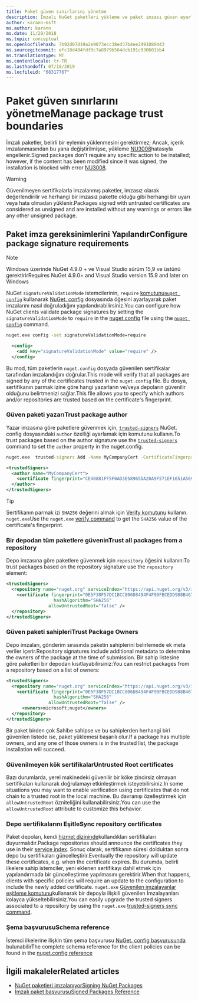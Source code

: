 ```yaml
---
title: Paket güven sınırlarını yönetme
description: İmzalı NuGet paketleri yükleme ve paket imzası güven ayarlarını yapılandırma sürecini açıklar.
author: karann-msft
ms.author: karann
ms.date: 11/29/2018
ms.topic: conceptual
ms.openlocfilehash: 7b92d07d19a2e9073ecc38ed37b4ee2491080443
ms.sourcegitcommit: efc18d484fdf0c7a8979b564dcb191c030601bb4
ms.translationtype: MT
ms.contentlocale: tr-TR
ms.lasthandoff: 07/18/2019
ms.locfileid: "68317767"
---
```

# <a name="manage-package-trust-boundaries"></a><span data-ttu-id="c4031-103">Paket güven sınırlarını yönetme</span><span class="sxs-lookup"><span data-stu-id="c4031-103">Manage package trust boundaries</span></span>

<span data-ttu-id="c4031-104">İmzalı paketler, belirli bir eylemin yüklenmesini gerektirmez; Ancak, içerik imzalanmasından bu yana değiştirilmişse, yükleme [NU3008](../reference/errors-and-warnings/NU3008.md)hatasıyla engellenir.</span><span class="sxs-lookup"><span data-stu-id="c4031-104">Signed packages don't require any specific action to be installed; however, if the content has been modified since it was signed, the installation is blocked with error [NU3008](../reference/errors-and-warnings/NU3008.md).</span></span>

> [!Warning]
> <span data-ttu-id="c4031-105">Güvenilmeyen sertifikalarla imzalanmış paketler, imzasız olarak değerlendirilir ve herhangi bir imzasız pakette olduğu gibi herhangi bir uyarı veya hata olmadan yüklenir.</span><span class="sxs-lookup"><span data-stu-id="c4031-105">Packages signed with untrusted certificates are considered as unsigned and are installed without any warnings or errors like any other unsigned package.</span></span>

## <a name="configure-package-signature-requirements"></a><span data-ttu-id="c4031-106">Paket imza gereksinimlerini Yapılandır</span><span class="sxs-lookup"><span data-stu-id="c4031-106">Configure package signature requirements</span></span>

> [!Note]
> <span data-ttu-id="c4031-107">Windows üzerinde NuGet 4.9.0 + ve Visual Studio sürüm 15,9 ve üstünü gerektirir</span><span class="sxs-lookup"><span data-stu-id="c4031-107">Requires NuGet 4.9.0+ and Visual Studio version 15.9 and later on Windows</span></span>

<span data-ttu-id="c4031-108">NuGet `signatureValidationMode` istemcilerinin, `require` [komutunu`nuget config`](../reference/cli-reference/cli-ref-config.md) kullanarak [NuGet. config](../reference/nuget-config-file.md) dosyasında öğesini ayarlayarak paket imzalarını nasıl doğruladığını yapılandırabilirsiniz.</span><span class="sxs-lookup"><span data-stu-id="c4031-108">You can configure how NuGet clients validate package signatures by setting the `signatureValidationMode` to `require` in the [nuget.config](../reference/nuget-config-file.md) file using the [`nuget config`](../reference/cli-reference/cli-ref-config.md) command.</span></span>

```cmd
nuget.exe config -set signatureValidationMode=require
```

```xml
  <config>
    <add key="signatureValidationMode" value="require" />
  </config>
```

<span data-ttu-id="c4031-109">Bu mod, tüm paketlerin `nuget.config` dosyada güvenilen sertifikalar tarafından imzalandığını doğrular.</span><span class="sxs-lookup"><span data-stu-id="c4031-109">This mode will verify that all packages are signed by any of the certificates trusted in the `nuget.config` file.</span></span> <span data-ttu-id="c4031-110">Bu dosya, sertifikanın parmak izine göre hangi yazarların ve/veya depoların güvenilir olduğunu belirtmenizi sağlar.</span><span class="sxs-lookup"><span data-stu-id="c4031-110">This file allows you to specify which authors and/or repositories are trusted based on the certificate's fingerprint.</span></span>

### <a name="trust-package-author"></a><span data-ttu-id="c4031-111">Güven paketi yazarı</span><span class="sxs-lookup"><span data-stu-id="c4031-111">Trust package author</span></span>

<span data-ttu-id="c4031-112">Yazar imzasına göre paketlere güvenmek için, [`trusted-signers`](../reference/cli-reference/cli-ref-trusted-signers.md) NuGet. config dosyasındaki `author` özelliği ayarlamak için komutunu kullanın.</span><span class="sxs-lookup"><span data-stu-id="c4031-112">To trust packages based on the author signature use the [`trusted-signers`](../reference/cli-reference/cli-ref-trusted-signers.md) command to set the `author` property in the nuget.config.</span></span>

```cmd
nuget.exe  trusted-signers Add -Name MyCompanyCert -CertificateFingerprint CE40881FF5F0AD3E58965DA20A9F571EF1651A56933748E1BF1C99E537C4E039 -FingerprintAlgorithm SHA256
```

```xml
<trustedSigners>
  <author name="MyCompanyCert">
    <certificate fingerprint="CE40881FF5F0AD3E58965DA20A9F571EF1651A56933748E1BF1C99E537C4E039" hashAlgorithm="SHA256" allowUntrustedRoot="false" />
  </author>
</trustedSigners>
```

>[!TIP]
><span data-ttu-id="c4031-113">Sertifikanın parmak izi `SHA256` değerini almak için [Verify komutunu](../reference/cli-reference/cli-ref-verify.md) kullanın. `nuget.exe`</span><span class="sxs-lookup"><span data-stu-id="c4031-113">Use the `nuget.exe` [verify command](../reference/cli-reference/cli-ref-verify.md) to get the `SHA256` value of the certificate's fingerprint.</span></span>


### <a name="trust-all-packages-from-a-repository"></a><span data-ttu-id="c4031-114">Bir depodan tüm paketlere güvenin</span><span class="sxs-lookup"><span data-stu-id="c4031-114">Trust all packages from a repository</span></span>

<span data-ttu-id="c4031-115">Depo imzasına göre paketlere güvenmek için `repository` öğesini kullanın:</span><span class="sxs-lookup"><span data-stu-id="c4031-115">To trust packages based on the repository signature use the `repository` element:</span></span>

```xml
<trustedSigners>  
  <repository name="nuget.org" serviceIndex="https://api.nuget.org/v3/index.json">
    <certificate fingerprint="0E5F38F57DC1BCC806D8494F4F90FBCEDD988B4676070...." 
                  hashAlgorithm="SHA256" 
                allowUntrustedRoot="false" />
  </repository>
</trustedSigners>
```

### <a name="trust-package-owners"></a><span data-ttu-id="c4031-116">Güven paketi sahipleri</span><span class="sxs-lookup"><span data-stu-id="c4031-116">Trust Package Owners</span></span>

<span data-ttu-id="c4031-117">Depo imzaları, gönderim sırasında paketin sahiplerini belirlemede ek meta veriler içerir.</span><span class="sxs-lookup"><span data-stu-id="c4031-117">Repository signatures include additional metadata to determine the owners of the package at the time of submission.</span></span> <span data-ttu-id="c4031-118">Bir sahip listesine göre paketleri bir depodan kısıtlayabilirsiniz:</span><span class="sxs-lookup"><span data-stu-id="c4031-118">You can restrict packages from a repository based on a list of owners:</span></span>

```xml
<trustedSigners>  
  <repository name="nuget.org" serviceIndex="https://api.nuget.org/v3/index.json">
    <certificate fingerprint="0E5F38F57DC1BCC806D8494F4F90FBCEDD988B4676070...." 
                  hashAlgorithm="SHA256" 
                allowUntrustedRoot="false" />
      <owners>microsoft;nuget</owners>
  </repository>
</trustedSigners>
```

<span data-ttu-id="c4031-119">Bir paket birden çok Sahibe sahipse ve bu sahiplerden herhangi biri güvenilen listede ise, paket yüklemesi başarılı olur.</span><span class="sxs-lookup"><span data-stu-id="c4031-119">If a package has multiple owners, and any one of those owners is in the trusted list, the package installation will succeed.</span></span>

### <a name="untrusted-root-certificates"></a><span data-ttu-id="c4031-120">Güvenilmeyen kök sertifikalar</span><span class="sxs-lookup"><span data-stu-id="c4031-120">Untrusted Root certificates</span></span>

<span data-ttu-id="c4031-121">Bazı durumlarda, yerel makinedeki güvenilir bir köke zincirsiz olmayan sertifikaları kullanarak doğrulamayı etkinleştirmek isteyebilirsiniz.</span><span class="sxs-lookup"><span data-stu-id="c4031-121">In some situations you may want to enable verification using certificates that do not chain to a trusted root in the local machine.</span></span> <span data-ttu-id="c4031-122">Bu davranışı özelleştirmek için `allowUntrustedRoot` özniteliğini kullanabilirsiniz.</span><span class="sxs-lookup"><span data-stu-id="c4031-122">You can use the `allowUntrustedRoot` attribute to customize this behavior.</span></span>

### <a name="sync-repository-certificates"></a><span data-ttu-id="c4031-123">Depo sertifikalarını Eşitle</span><span class="sxs-lookup"><span data-stu-id="c4031-123">Sync repository certificates</span></span>

<span data-ttu-id="c4031-124">Paket depoları, kendi [hizmet dizininde](../api/service-index.md)kullandıkları sertifikaları duyurmalıdır.</span><span class="sxs-lookup"><span data-stu-id="c4031-124">Package repositories should announce the certificates they use in their [service index](../api/service-index.md).</span></span> <span data-ttu-id="c4031-125">Sonuç olarak, sertifikanın süresi dolduktan sonra depo bu sertifikaları güncelleştirir.</span><span class="sxs-lookup"><span data-stu-id="c4031-125">Eventually the repository will update these certificates, e.g. when the certificate expires.</span></span> <span data-ttu-id="c4031-126">Bu durumda, belirli ilkelere sahip istemciler, yeni eklenen sertifikayı dahil etmek için yapılandırmada bir güncelleştirme yapılmasını gerektirir.</span><span class="sxs-lookup"><span data-stu-id="c4031-126">When that happens, clients with specific policies will require an update to the configuration to include the newly added certificate.</span></span> <span data-ttu-id="c4031-127">`nuget.exe` [Güvenilen imzalayanlar eşitleme komutunu](../reference/cli-reference/cli-ref-trusted-signers.md#nuget-trusted-signers-sync--name-)kullanarak bir depoyla ilişkili güvenilen İmzalayanları kolayca yükseltebilirsiniz.</span><span class="sxs-lookup"><span data-stu-id="c4031-127">You can easily upgrade the trusted signers associated to a repository by using the `nuget.exe` [trusted-signers sync command](../reference/cli-reference/cli-ref-trusted-signers.md#nuget-trusted-signers-sync--name-).</span></span>

### <a name="schema-reference"></a><span data-ttu-id="c4031-128">Şema başvurusu</span><span class="sxs-lookup"><span data-stu-id="c4031-128">Schema reference</span></span>

<span data-ttu-id="c4031-129">İstemci ilkelerine ilişkin tüm şema başvurusu [NuGet. config başvurusunda](../reference/nuget-config-file.md#trustedsigners-section) bulunabilir</span><span class="sxs-lookup"><span data-stu-id="c4031-129">The complete schema reference for the client policies can be found in the [nuget.config reference](../reference/nuget-config-file.md#trustedsigners-section)</span></span>

## <a name="related-articles"></a><span data-ttu-id="c4031-130">İlgili makaleler</span><span class="sxs-lookup"><span data-stu-id="c4031-130">Related articles</span></span>

- [<span data-ttu-id="c4031-131">NuGet paketleri imzalanıyor</span><span class="sxs-lookup"><span data-stu-id="c4031-131">Signing NuGet Packages</span></span>](../create-packages/Sign-a-Package.md)
- [<span data-ttu-id="c4031-132">İmzalı paket başvurusu</span><span class="sxs-lookup"><span data-stu-id="c4031-132">Signed Packages Reference</span></span>](../reference/Signed-Packages-Reference.md)
